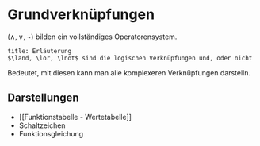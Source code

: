 # Grundverknüpfungen
($\land , \lor , \lnot$) bilden ein vollständiges Operatorensystem.
```ad-note
title: Erläuterung
$\land, \lor, \lnot$ sind die logischen Verknüpfungen und, oder nicht
```
Bedeutet, mit diesen kann man alle komplexeren Verknüpfungen darstelln.

## Darstellungen
- [[Funktionstabelle - Wertetabelle]]
- Schaltzeichen
- Funktionsgleichung